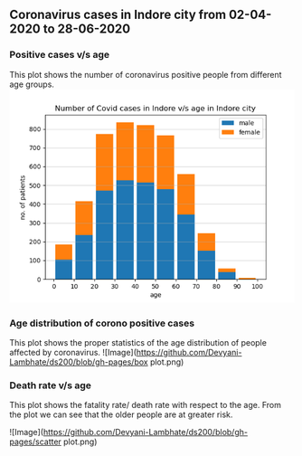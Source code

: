 ## Coronavirus cases in Indore city from 02-04-2020 to 28-06-2020


### Positive cases v/s age

This plot shows the number of coronavirus positive people from different age groups. 
![Image](https://github.com/Devyani-Lambhate/ds200/blob/gh-pages/histogram.png)


### Age distribution of corono positive cases

This plot shows the proper statistics of the age distribution of people affected by coronavirus. 
![Image](https://github.com/Devyani-Lambhate/ds200/blob/gh-pages/box plot.png)

### Death rate v/s age

This plot shows the fatality rate/ death rate with respect to the age. From the plot we can see that the older people are at greater risk.

![Image](https://github.com/Devyani-Lambhate/ds200/blob/gh-pages/scatter plot.png)
